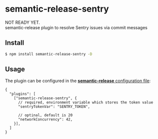 # semantic-release-sentry

NOT READY YET.<br/>
semantic-release plugin to resolve Sentry issues via commit messages

## Install

```bash
$ npm install semantic-release-sentry -D
```

## Usage

The plugin can be configured in the [**semantic-release** configuration file](https://github.com/semantic-release/semantic-release/blob/master/docs/usage/configuration.md#configuration):

```json5
{
  "plugins": [
    ["semantic-release-sentry", {
      // required, environment variable which stores the token value
      "sentryTokenVar": "SENTRY_TOKEN",

      // optinal, default is 20
      "networkConcurrency": 42, 
    }],
  ]
}
```
